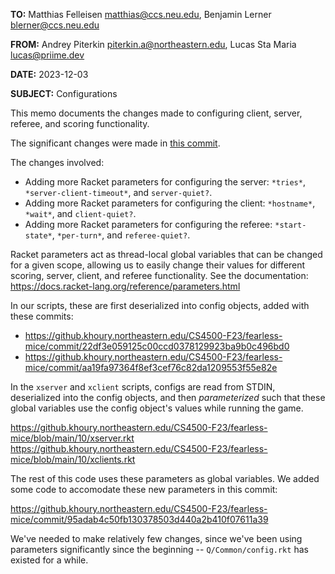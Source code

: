 **TO:** Matthias Felleisen <matthias@ccs.neu.edu>, 
        Benjamin Lerner <blerner@ccs.neu.edu>

**FROM:** Andrey Piterkin <piterkin.a@northeastern.edu>, 
          Lucas Sta Maria <lucas@priime.dev>

**DATE:** 2023-12-03

**SUBJECT:** Configurations

This memo documents the changes made to configuring client, server,
referee, and scoring functionality.

The significant changes were made in 
[this commit](https://github.khoury.northeastern.edu/CS4500-F23/fearless-mice/commit/8471b4c6a8c972ed2f8eaf8b6956c762ccbcad8f).

The changes involved:

- Adding more Racket parameters for configuring the server: `*tries*`,
  `*server-client-timeout*`, and `server-quiet?`.
- Adding more Racket parameters for configuring the client:
  `*hostname*`, `*wait*`, and `client-quiet?`.
- Adding more Racket parameters for configuring the referee:
  `*start-state*`, `*per-turn*`, and `referee-quiet?`.
  
Racket parameters act as thread-local global variables that can be
changed for a given scope, allowing us to easily change their values
for different scoring, server, client, and referee functionality. See
the documentation: 
https://docs.racket-lang.org/reference/parameters.html
  
In our scripts, these are first deserialized into config objects,
added with these commits:

- https://github.khoury.northeastern.edu/CS4500-F23/fearless-mice/commit/22df3e059125c00ccd0378129923ba9b0c496bd0
- https://github.khoury.northeastern.edu/CS4500-F23/fearless-mice/commit/aa19fa97364f8ef3cef76c82da1209553f55e82e

In the `xserver` and `xclient` scripts, configs are read from STDIN,
deserialized into the config objects, and then *parameterized* such
that these global variables use the config object's values while
running the game.

https://github.khoury.northeastern.edu/CS4500-F23/fearless-mice/blob/main/10/xserver.rkt
https://github.khoury.northeastern.edu/CS4500-F23/fearless-mice/blob/main/10/xclients.rkt

The rest of this code uses these parameters as global variables. We
added some code to accomodate these new parameters in this commit:

https://github.khoury.northeastern.edu/CS4500-F23/fearless-mice/commit/95adab4c50fb130378503d440a2b410f07611a39

We've needed to make relatively few changes, since we've been using
parameters significantly since the beginning -- `Q/Common/config.rkt`
has existed for a while.
